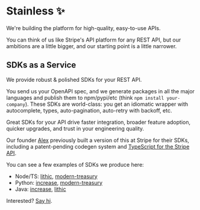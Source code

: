 # Stainless ✨

We're building the platform for high-quality, easy-to-use APIs.

You can think of us like Stripe's API platform for any REST API, but our ambitions are a little bigger, and our starting point is a little narrower.

## SDKs as a Service

We provide robust & polished SDKs for your REST API.

You send us your OpenAPI spec, and we generate packages in all the major languages and publish them to npm/pypi/etc (think `npm install your-company`). These SDKs are world-class: you get an idiomatic wrapper with autocomplete, types, auto-pagination, auto-retry with backoff, etc.

Great SDKs for your API drive faster integration, broader feature adoption, quicker upgrades, and trust in your engineering quality.

Our founder [Alex](https://linkedin.com/in/alexrattray) previously built a version of this at Stripe for their SDKs, including a patent-pending codegen system and [TypeScript for the Stripe API](https://twitter.com/stripe/status/1222944951853432832).

You can see a few examples of SDKs we produce here:

- Node/TS: [lithic](https://github.com/lithic-com/lithic-node), [modern-treasury](https://github.com/Modern-Treasury/modern-treasury-node)
- Python: [increase](https://github.com/Increase/increase-python), [modern-treasury](https://github.com/Modern-Treasury/modern-treasury-python)
- Java: [increase](https://github.com/increase/increase-java), [lithic](https://github.com/lithic-com/lithic-java)

Interested? [Say hi](https://ohr4yel55br.typeform.com/to/asCyswO6).
